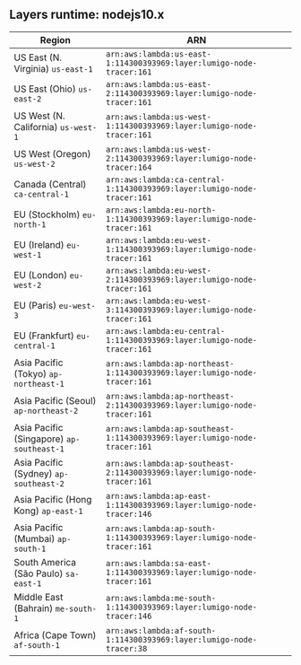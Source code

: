Layers runtime: nodejs10.x
----
| Region | ARN |
| --- | --- |
|US East (N. Virginia)  `us-east-1`|`arn:aws:lambda:us-east-1:114300393969:layer:lumigo-node-tracer:161`|
|US East (Ohio)  `us-east-2`|`arn:aws:lambda:us-east-2:114300393969:layer:lumigo-node-tracer:161`|
|US West (N. California)  `us-west-1`|`arn:aws:lambda:us-west-1:114300393969:layer:lumigo-node-tracer:161`|
|US West (Oregon)  `us-west-2`|`arn:aws:lambda:us-west-2:114300393969:layer:lumigo-node-tracer:164`|
|Canada (Central)  `ca-central-1`|`arn:aws:lambda:ca-central-1:114300393969:layer:lumigo-node-tracer:161`|
|EU (Stockholm)  `eu-north-1`|`arn:aws:lambda:eu-north-1:114300393969:layer:lumigo-node-tracer:161`|
|EU (Ireland)  `eu-west-1`|`arn:aws:lambda:eu-west-1:114300393969:layer:lumigo-node-tracer:161`|
|EU (London)  `eu-west-2`|`arn:aws:lambda:eu-west-2:114300393969:layer:lumigo-node-tracer:161`|
|EU (Paris)  `eu-west-3`|`arn:aws:lambda:eu-west-3:114300393969:layer:lumigo-node-tracer:161`|
|EU (Frankfurt)  `eu-central-1`|`arn:aws:lambda:eu-central-1:114300393969:layer:lumigo-node-tracer:161`|
|Asia Pacific (Tokyo)  `ap-northeast-1`|`arn:aws:lambda:ap-northeast-1:114300393969:layer:lumigo-node-tracer:161`|
|Asia Pacific (Seoul)  `ap-northeast-2`|`arn:aws:lambda:ap-northeast-2:114300393969:layer:lumigo-node-tracer:161`|
|Asia Pacific (Singapore)  `ap-southeast-1`|`arn:aws:lambda:ap-southeast-1:114300393969:layer:lumigo-node-tracer:161`|
|Asia Pacific (Sydney)  `ap-southeast-2`|`arn:aws:lambda:ap-southeast-2:114300393969:layer:lumigo-node-tracer:161`|
|Asia Pacific (Hong Kong)  `ap-east-1`|`arn:aws:lambda:ap-east-1:114300393969:layer:lumigo-node-tracer:146`|
|Asia Pacific (Mumbai)  `ap-south-1`|`arn:aws:lambda:ap-south-1:114300393969:layer:lumigo-node-tracer:161`|
|South America (São Paulo)  `sa-east-1`|`arn:aws:lambda:sa-east-1:114300393969:layer:lumigo-node-tracer:161`|
|Middle East (Bahrain)  `me-south-1`|`arn:aws:lambda:me-south-1:114300393969:layer:lumigo-node-tracer:146`|
|Africa (Cape Town)  `af-south-1`|`arn:aws:lambda:af-south-1:114300393969:layer:lumigo-node-tracer:38`|
